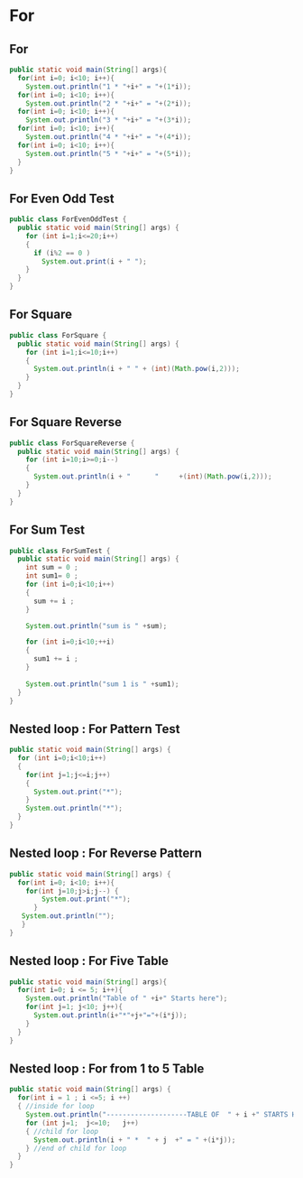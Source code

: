 For
===
For
---
```java
public static void main(String[] args){
  for(int i=0; i<10; i++){
    System.out.println("1 * "+i+" = "+(1*i));
  for(int i=0; i<10; i++){
    System.out.println("2 * "+i+" = "+(2*i));
  for(int i=0; i<10; i++){
    System.out.println("3 * "+i+" = "+(3*i));
  for(int i=0; i<10; i++){
    System.out.println("4 * "+i+" = "+(4*i));
  for(int i=0; i<10; i++){
    System.out.println("5 * "+i+" = "+(5*i));
  }
}
```
For Even Odd Test
-----------------
```java
public class ForEvenOddTest {
  public static void main(String[] args) {
    for (int i=1;i<=20;i++)
    {
      if (i%2 == 0 ) 
        System.out.print(i + " ");
    }
  }  
} 
```
For Square
----------
```java
public class ForSquare {
  public static void main(String[] args) {
    for (int i=1;i<=10;i++)
    {
      System.out.println(i + " " + (int)(Math.pow(i,2)));
    }
  }
}
```
For Square Reverse
------------------
```java
public class ForSquareReverse {
  public static void main(String[] args) {
    for (int i=10;i>=0;i--)
    {
      System.out.println(i + "      "     +(int)(Math.pow(i,2)));
    }
  }
}
```
For Sum Test
------------
```java
public class ForSumTest {
  public static void main(String[] args) {
    int sum = 0 ;
    int sum1= 0 ;
    for (int i=0;i<10;i++)
    {
      sum += i ;
    }

    System.out.println("sum is " +sum);

    for (int i=0;i<10;++i)
    {
      sum1 += i ;
    }
    
    System.out.println("sum 1 is " +sum1);
  }
}
```
Nested loop : For Pattern Test
----------------
```java
public static void main(String[] args) {
  for (int i=0;i<10;i++)
  {
    for(int j=1;j<=i;j++)
    {
      System.out.print("*");
    } 
    System.out.println("*");
  }
}
```
Nested loop : For Reverse Pattern
---------------------------------
```java
public static void main(String[] args) {
  for(int i=0; i<10; i++){
    for(int j=10;j>i;j--) {
        System.out.print("*");
      }
   System.out.println("");
   }
}
```
Nested loop : For Five Table
----------------------------
```java
public static void main(String[] args){
  for(int i=0; i <= 5; i++){
    System.out.println("Table of " +i+" Starts here");
    for(int j=1; j<10; j++){
      System.out.println(i+"*"+j+"="+(i*j));
    }
  }
}
```
Nested loop : For from 1 to 5 Table
-----------------------------------
```java
public static void main(String[] args) {
  for(int i = 1 ; i <=5; i ++)
  { //inside for loop
    System.out.println("--------------------TABLE OF  " + i +" STARTS HERE -------------");
    for (int j=1;  j<=10;   j++)
    { //child for loop
      System.out.println(i + " *  " + j  +" = " +(i*j));
    } //end of child for loop
  }
}
```
